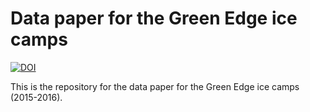 # Data paper for the Green Edge ice camps

[![DOI](https://zenodo.org/badge/178425295.svg)](https://zenodo.org/badge/latestdoi/178425295)

This is the repository for the data paper for the Green Edge ice camps (2015-2016).

